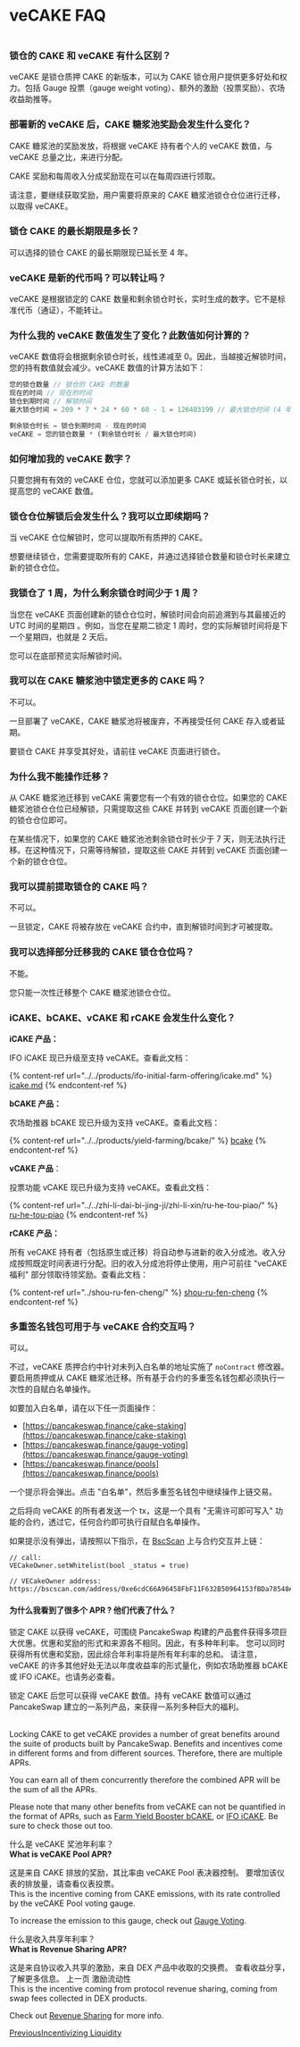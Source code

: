 # veCAKE FAQ

<figure><img src="../../.gitbook/assets/image (338).png" alt=""><figcaption></figcaption></figure>

### 锁仓的 CAKE 和 veCAKE 有什么区别？&#x20;

veCAKE 是锁仓质押 CAKE 的新版本，可以为 CAKE 锁仓用户提供更多好处和权力。包括 Gauge 投票（gauge weight voting）、额外的激励（投票奖励）、农场收益助推等。&#x20;

### 部署新的 veCAKE 后，CAKE 糖浆池奖励会发生什么变化？&#x20;

CAKE 糖浆池的奖励发放，将根据 veCAKE 持有者个人的 veCAKE 数值，与 veCAKE 总量之比，来进行分配。&#x20;

CAKE 奖励和每周收入分成奖励现在可以在每周四进行领取。&#x20;

请注意，要继续获取奖励，用户需要将原来的 CAKE 糖浆池锁仓仓位进行迁移，以取得 veCAKE。

### 锁仓 CAKE 的最长期限是多长？&#x20;

可以选择的锁仓 CAKE 的最长期限现已延长至 4 年。&#x20;

### veCAKE 是新的代币吗？可以转让吗？&#x20;

veCAKE 是根据锁定的 CAKE 数量和剩余锁仓时长，实时生成的数字。它不是标准代币（通证），不能转让。&#x20;

### 为什么我的 veCAKE 数值发生了变化？此数值如何计算的？&#x20;

veCAKE 数值将会根据剩余锁仓时长，线性递减至 0。因此，当越接近解锁时间，您的持有数值就会减少。veCAKE 数值的计算方法如下：

```javascript
您的锁仓数量 // 锁仓的 CAKE 的数量
现在的时间 // 现在的时间
锁仓到期时间 // 解锁时间
最大锁仓时间 = 209 * 7 * 24 * 60 * 60 - 1 = 126403199 // 最大锁仓时间 (4 年)

剩余锁仓时长 = 锁仓到期时间 - 现在的时间
veCAKE = 您的锁仓数量 * (剩余锁仓时长 / 最大锁仓时间)
```

### 如何增加我的 veCAKE 数字？&#x20;

只要您拥有有效的 veCAKE 仓位，您就可以添加更多 CAKE 或延长锁仓时长，以提高您的 veCAKE 数值。&#x20;

### 锁仓仓位解锁后会发生什么？我可以立即续期吗？&#x20;

当 veCAKE 仓位解锁时，您可以提取所有质押的 CAKE。&#x20;

想要继续锁仓，您需要提取所有的 CAKE，并通过选择锁仓数量和锁仓时长来建立新的锁仓仓位。&#x20;

### 我锁仓了 1 周，为什么剩余锁仓时间少于 1 周？&#x20;

当您在 veCAKE 页面创建新的锁仓仓位时，解锁时间会向前追溯到与其最接近的 UTC 时间的星期四 。例如，当您在星期二锁定 1 周时，您的实际解锁时间将是下一个星期四，也就是 2 天后。&#x20;

您可以在底部预览实际解锁时间。

### 我可以在 CAKE 糖浆池中锁定更多的 CAKE 吗？&#x20;

不可以。&#x20;

一旦部署了 veCAKE，CAKE 糖浆池将被废弃，不再接受任何 CAKE 存入或者延期。&#x20;

要锁仓 CAKE 并享受其好处，请前往 veCAKE 页面进行锁仓。&#x20;

### 为什么我不能操作迁移？&#x20;

从 CAKE 糖浆池迁移到 veCAKE 需要您有一个有效的锁仓仓位。如果您的 CAKE 糖浆池锁仓仓位已经解锁，只需提取这些 CAKE 并转到 veCAKE 页面创建一个新的锁仓仓位即可。&#x20;

在某些情况下，如果您的 CAKE 糖浆池池剩余锁仓时长少于 7 天，则无法执行迁移。在这种情况下，只需等待解锁，提取这些 CAKE 并转到 veCAKE 页面创建一个新的锁仓仓位。

### 我可以提前提取锁仓的 CAKE 吗？

&#x20;不可以。&#x20;

一旦锁定，CAKE 将被存放在 veCAKE 合约中，直到解锁时间到才可被提取。&#x20;

### 我可以选择部分迁移我的 CAKE 锁仓仓位吗？&#x20;

不能。&#x20;

您只能一次性迁移整个 CAKE 糖浆池锁仓仓位。

### iCAKE、bCAKE、vCAKE 和 rCAKE 会发生什么变化？

**iCAKE 产品：**&#x20;

IFO iCAKE 现已升级至支持 veCAKE。查看此文档：

{% content-ref url="../../products/ifo-initial-farm-offering/icake.md" %}
[icake.md](../../products/ifo-initial-farm-offering/icake.md)
{% endcontent-ref %}

**bCAKE 产品：**&#x20;

农场助推器 bCAKE 现已升级为支持 veCAKE。查看此文档：

{% content-ref url="../../products/yield-farming/bcake/" %}
[bcake](../../products/yield-farming/bcake/)
{% endcontent-ref %}

**vCAKE 产品**：

投票功能 vCAKE 现已升级为支持 veCAKE。查看此文档：

{% content-ref url="../../zhi-li-dai-bi-jing-ji/zhi-li-xin/ru-he-tou-piao/" %}
[ru-he-tou-piao](../../zhi-li-dai-bi-jing-ji/zhi-li-xin/ru-he-tou-piao/)
{% endcontent-ref %}

**rCAKE 产品：**&#x20;

所有 veCAKE 持有者（包括原生或迁移）将自动参与进新的收入分成池。收入分成按照既定时间表进行分配。旧的收入分成池将停止使用，用户可前往 "veCAKE 福利" 部分领取待领奖励。查看此文档：

{% content-ref url="../shou-ru-fen-cheng/" %}
[shou-ru-fen-cheng](../shou-ru-fen-cheng/)
{% endcontent-ref %}

### 多重签名钱包可用于与 veCAKE 合约交互吗？

可以。

不过，veCAKE 质押合约中针对未列入白名单的地址实施了 `noContract` 修改器。要启用质押或从 CAKE 糖浆池迁移。所有基于合约的多重签名钱包都必须执行一次性的自赋白名单操作。

如要加入白名单，请在以下任一页面操作：&#x20;

* [https://pancakeswap.finance/cake-staking](https://pancakeswap.finance/cake-staking)
* [https://pancakeswap.finance/gauge-voting](https://pancakeswap.finance/gauge-voting)
* [https://pancakeswap.finance/pools](https://pancakeswap.finance/pools)

一个提示将会弹出。点击 "白名单"，然后多重签名钱包中继续操作上链交易。&#x20;

之后将向 veCAKE 的所有者发送一个 tx，这是一个具有 "无需许可即可写入" 功能的合约，透过它，任何合约即可执行自赋白名单操作。

如果提示没有弹出，请按照以下指示，在 [BscScan](https://bscscan.com/address/0xe6cdC66A96458FbF11F632B50964153fBDa78548#writeContract#F11) 上与合约交互并上链：

```
// call:
VECakeOwner.setWhitelist(bool _status = true)

// VECakeOwner address:
https://bscscan.com/address/0xe6cdC66A96458FbF11F632B50964153fBDa78548#writeContract#F11
```

#### **为什么我看到了很多个 APR ? 他们代表了什么？**

锁定 CAKE 以获得 veCAKE，可围绕 PancakeSwap 构建的产品套件获得多项巨大优惠。优惠和奖励的形式和来源各不相同。因此，有多种年利率。 您可以同时获得所有优惠和奖励，因此综合年利率将是所有年利率的总和。 请注意，veCAKE 的许多其他好处无法以年度收益率的形式量化，例如农场助推器 bCAKE 或 IFO iCAKE。也请务必查看。&#x20;

锁定 CAKE 后您可以获得 veCAKE 数值。持有 veCAKE 数值可以通过 PancakeSwap 建立的一系列产品，来获得一系列多种巨大的福利。

\
Locking CAKE to get veCAKE provides a number of great benefits around the suite of products built by PancakeSwap. Benefits and incentives come in different forms and from different sources. Therefore, there are multiple APRs.

You can earn all of them concurrently therefore the combined APR will be the sum of all the APRs.

Please note that many other benefits from veCAKE can not be quantified in the format of APRs, such as [Farm Yield Booster bCAKE](https://docs.pancakeswap.finance/products/yield-farming/bcake), or [IFO iCAKE](https://docs.pancakeswap.finance/products/ifo-initial-farm-offering/icake). Be sure to check those out too.

什么是 veCAKE 奖池年利率？\
**What is veCAKE Pool APR?**

这是来自 CAKE 排放的奖励，其比率由 veCAKE Pool 表决器控制。 要增加该仪表的排放量，请查看仪表投票。\
This is the incentive coming from CAKE emissions, with its rate controlled by the veCAKE Pool voting gauge.

To increase the emission to this gauge, check out [Gauge Voting](https://docs.pancakeswap.finance/products/vecake/gauges-voting).

什么是收入共享年利率？\
**What is Revenue Sharing APR?**

这是来自协议收入共享的激励，来自 DEX 产品中收取的交换费。 查看收益分享，了解更多信息。 上一页 激励流动性\
This is the incentive coming from protocol revenue sharing, coming from swap fees collected in DEX products.

Check out [Revenue Sharing](https://docs.pancakeswap.finance/products/revenue-sharing) for more info.

[PreviousIncentivizing Liquidity](https://docs.pancakeswap.finance/products/vecake/incentivizing-liquidity)[\
](https://docs.pancakeswap.finance/products/syrup-pool)

&#x20; &#x20;

